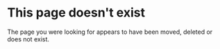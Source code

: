 # This page doesn't exist
The page you were looking for appears to have been moved, deleted or does not exist.
